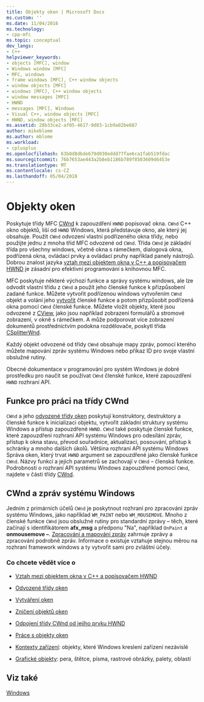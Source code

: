 ```yaml
---
title: Objekty oken | Microsoft Docs
ms.custom: ''
ms.date: 11/04/2016
ms.technology:
- cpp-mfc
ms.topic: conceptual
dev_langs:
- C++
helpviewer_keywords:
- objects [MFC], window
- Windows window [MFC]
- MFC, windows
- frame windows [MFC], C++ window objects
- window objects [MFC]
- windows [MFC], C++ window objects
- window messages [MFC]
- HWND
- messages [MFC], Windows
- Visual C++, window objects [MFC]
- HWND, window objects [MFC]
ms.assetid: 28b33ce2-af05-4617-9d03-1cb9a02be687
author: mikeblome
ms.author: mblome
ms.workload:
- cplusplus
ms.openlocfilehash: 63b8d8dbde679d030eddd77fae6ca1fab519fdac
ms.sourcegitcommit: 76b7653ae443a2b8eb1186b789f8503609d6453e
ms.translationtype: MT
ms.contentlocale: cs-CZ
ms.lasthandoff: 05/04/2018
---
```

# <a name="window-objects"></a>Objekty oken
Poskytuje třídy MFC [CWnd](../mfc/reference/cwnd-class.md) k zapouzdření `HWND` popisovač okna. `CWnd` C++ okno objektů, liší od `HWND` Windows, která představuje okno, ale který jej obsahuje. Použít `CWnd` odvození vlastní podřízeného okna třídy, nebo použijte jednu z mnoha tříd MFC odvozené od `CWnd`. Třída `CWnd` je základní třída pro všechny windows, včetně okna s rámečkem, dialogová okna, podřízená okna, ovládací prvky a ovládací pruhy například panely nástrojů. Dobrou znalost jazyka [vztah mezi objektem okna v C++ a popisovačem HWND](../mfc/relationship-between-a-cpp-window-object-and-an-hwnd.md) je zásadní pro efektivní programování s knihovnou MFC.  
  
 MFC poskytuje některé výchozí funkce a správy systému windows, ale lze odvodit vlastní třídu z `CWnd` a použít jeho členské funkce k přizpůsobení zadané funkce. Můžete vytvořit podřízenou windows vytvořením `CWnd` objekt a volání jeho [vytvořit](../mfc/reference/cwnd-class.md#create) členské funkce a potom přizpůsobit podřízená okna pomocí `CWnd` členské funkce. Můžete vložit objekty, které jsou odvozené z [CView](../mfc/reference/cview-class.md), jako jsou například zobrazení formulářů a stromové zobrazení, v okně s rámečkem. A může podporovat více zobrazení dokumentů prostřednictvím podokna rozdělovače, poskytl třída [CSplitterWnd](../mfc/reference/csplitterwnd-class.md).  
  
 Každý objekt odvozené od třídy `CWnd` obsahuje mapy zpráv, pomocí kterého můžete mapování zpráv systému Windows nebo příkaz ID pro svoje vlastní obslužné rutiny.  
  
 Obecné dokumentace v programování pro systém Windows je dobré prostředku pro naučit se používat `CWnd` členské funkce, které zapouzdření `HWND` rozhraní API.  
  
## <a name="functions-for-operating-on-a-cwnd"></a>Funkce pro práci na třídy CWnd  
 `CWnd` a jeho [odvozené třídy oken](../mfc/derived-window-classes.md) poskytují konstruktory, destruktory a členské funkce k inicializaci objektu, vytvořit základní struktury systému Windows a přístup zapouzdřené `HWND`. `CWnd` také poskytuje členské funkce, které zapouzdření rozhraní API systému Windows pro odesílání zpráv, přístup k okna stavu, převod souřadnice, aktualizaci, posouvání, přístup k schránky a mnoho dalších úkolů. Většina rozhraní API systému Windows Správa oken, který trvat `HWND` argument se zapouzdřené jako členské funkce `CWnd`. Názvy funkcí a jejich parametrů se zachovají v `CWnd` – členská funkce. Podrobnosti o rozhraní API systému Windows zapouzdřené pomocí `CWnd`, najdete v části třídy [CWnd](../mfc/reference/cwnd-class.md).  
  
## <a name="cwnd-and-windows-messages"></a>CWnd a zpráv systému Windows  
 Jedním z primárních účelů `CWnd` je poskytnout rozhraní pro zpracování zpráv systému Windows, jako například `WM_PAINT` nebo `WM_MOUSEMOVE`. Mnoho z členské funkce `CWnd` jsou obslužné rutiny pro standardní zprávy – těch, které začínají s identifikátorem **afx_msg** a předponu "Na", například `OnPaint` a **onmousemove –**. [Zpracování a mapování zpráv](../mfc/message-handling-and-mapping.md) zahrnuje zprávy a zpracování podrobně zpráv. Informace o existuje vztahuje stejnou měrou na rozhraní framework windows a ty vytvořit sami pro zvláštní účely.  
  
### <a name="what-do-you-want-to-know-more-about"></a>Co chcete vědět více o  
  
-   [Vztah mezi objektem okna v C++ a popisovačem HWND](../mfc/relationship-between-a-cpp-window-object-and-an-hwnd.md)  
  
-   [Odvozené třídy oken](../mfc/derived-window-classes.md)  
  
-   [Vytváření oken](../mfc/creating-windows.md)  
  
-   [Zničení objektů oken](../mfc/destroying-window-objects.md)  
  
-   [Odpojení třídy CWnd od jejího prvku HWND](../mfc/detaching-a-cwnd-from-its-hwnd.md)  
  
-   [Práce s objekty oken](../mfc/working-with-window-objects.md)  
  
-   [Kontexty zařízení](../mfc/device-contexts.md): objekty, které Windows kreslení zařízení nezávislé  
  
-   [Grafické objekty](../mfc/graphic-objects.md): pera, štětce, písma, rastrové obrázky, palety, oblastí  
  
## <a name="see-also"></a>Viz také  
 [Windows](../mfc/windows.md)

